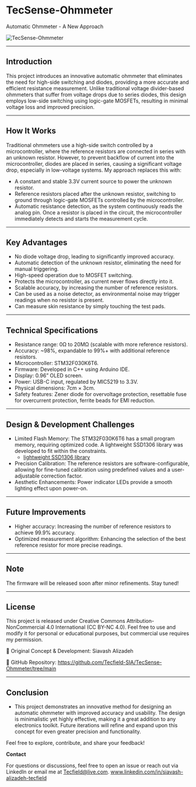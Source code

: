 # TecSense-Ohmmeter
Automatic Ohmmeter - A New Approach

![TecSense-Ohmmeter](https://github.com/Tecfield-SIA/TecSense-Ohmmeter/blob/main/Images/1.jpg)

________________________________________

## Introduction

This project introduces an innovative automatic ohmmeter that eliminates the need for high-side switching and diodes, providing a more accurate and efficient resistance measurement. Unlike traditional voltage divider-based ohmmeters that suffer from voltage drops due to series diodes, this design employs low-side switching using logic-gate MOSFETs, resulting in minimal voltage loss and improved precision.

________________________________________

## How It Works

Traditional ohmmeters use a high-side switch controlled by a microcontroller, where the reference resistors are connected in series with an unknown resistor. However, to prevent backflow of current into the microcontroller, diodes are placed in series, causing a significant voltage drop, especially in low-voltage systems. My approach replaces this with:

- A constant and stable 3.3V current source to power the unknown resistor.
- Reference resistors placed after the unknown resistor, switching to ground through logic-gate MOSFETs controlled by the microcontroller.
- Automatic resistance detection, as the system continuously reads the analog pin. Once a resistor is placed in the circuit, the microcontroller immediately detects and starts the measurement cycle.

________________________________________

## Key Advantages

- No diode voltage drop, leading to significantly improved accuracy.
- Automatic detection of the unknown resistor, eliminating the need for manual triggering.
- High-speed operation due to MOSFET switching.
- Protects the microcontroller, as current never flows directly into it.
- Scalable accuracy, by increasing the number of reference resistors.
- Can be used as a noise detector, as environmental noise may trigger readings when no resistor is present.
- Can measure skin resistance by simply touching the test pads.

________________________________________

## Technical Specifications

- Resistance range: 0Ω to 20MΩ (scalable with more reference resistors).
- Accuracy: ~98%, expandable to 99%+ with additional reference resistors.
- Microcontroller: STM32F030K6T6.
- Firmware: Developed in C++ using Arduino IDE.
- Display: 0.96” OLED screen.
- Power: USB-C input, regulated by MIC5219 to 3.3V.
- Physical dimensions: 7cm × 3cm.
- Safety features: Zener diode for overvoltage protection, resettable fuse for overcurrent protection, ferrite beads for EMI reduction.

________________________________________

## Design & Development Challenges

- Limited Flash Memory: The STM32F030K6T6 has a small program memory, requiring optimized code. A lightweight SSD1306 library was developed to fit within the constraints.
  - [lightweight SSD1306 library](https://github.com/Tecfield-SIA/Lightweight_SSD1306)
- Precision Calibration: The reference resistors are software-configurable, allowing for fine-tuned calibration using predefined values and a user-adjustable correction factor.
- Aesthetic Enhancements: Power indicator LEDs provide a smooth lighting effect upon power-on.

________________________________________

## Future Improvements

- Higher accuracy: Increasing the number of reference resistors to achieve 99.9% accuracy.
- Optimized measurement algorithm: Enhancing the selection of the best reference resistor for more precise readings.

________________________________________

## Note

The firmware will be released soon after minor refinements. Stay tuned!

________________________________________

## License

This project is released under Creative Commons Attribution-NonCommercial 4.0 International (CC BY-NC 4.0). Feel free to use and modify it for personal or educational purposes, but commercial use requires my permission.

📌 Original Concept & Development: Siavash Alizadeh

📌 GitHub Repository: https://github.com/Tecfield-SIA/TecSense-Ohmmeter/tree/main

________________________________________

## Conclusion

- This project demonstrates an innovative method for designing an automatic ohmmeter with improved accuracy and usability. The design is minimalistic yet highly effective, making it a great addition to any electronics toolkit. Future iterations will refine and expand upon this concept for even greater precision and functionality.

Feel free to explore, contribute, and share your feedback!

__Contact__

For questions or discussions, feel free to open an issue or reach out via LinkedIn or email me at Tecfield@live.com.
www.linkedin.com/in/siavash-alizadeh-tecfield
